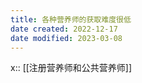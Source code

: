 ```yaml
---
title: 各种营养师的获取难度很低
date created: 2022-12-17
date modified: 2023-03-08
---
```


x:: [[注册营养师和公共营养师]]
